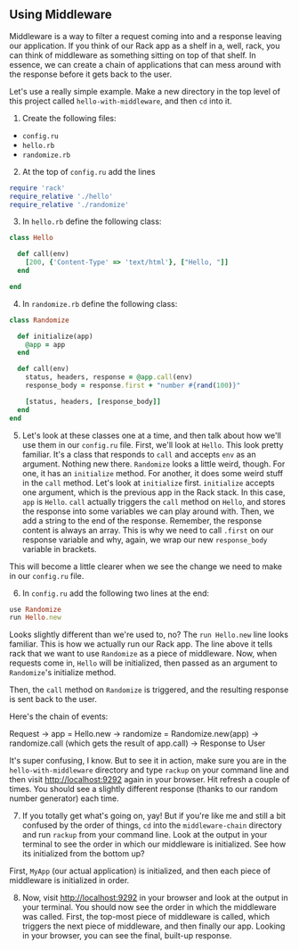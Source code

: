 

## Using Middleware

Middleware is a way to filter a request coming into and a response leaving our application. If you think of our Rack app as a shelf in a, well, rack, you can think of middleware as something sitting on top of that shelf. In essence, we can create a chain of applications that can mess around with the response before it gets back to the user.

Let's use a really simple example. Make a new directory in the top level of this project called `hello-with-middleware`, and then `cd` into it.

1. Create the following files:
  * `config.ru`
  * `hello.rb`
  * `randomize.rb`
2. At the top of `config.ru` add the lines

  ```ruby
  require 'rack'
  require_relative './hello'
  require_relative './randomize'
  ```

3. In `hello.rb` define the following class:

  ```ruby
  class Hello

    def call(env)
      [200, {'Content-Type' => 'text/html'}, ["Hello, "]]
    end

  end
  ```

4. In `randomize.rb` define the following class:

  ```ruby
  class Randomize

    def initialize(app)
      @app = app
    end

    def call(env)
      status, headers, response = @app.call(env)
      response_body = response.first + "number #{rand(100)}"

      [status, headers, [response_body]]
    end
  end
  ```

5. Let's look at these classes one at a time, and then talk about how we'll use them in our `config.ru` file.
  First, we'll look at `Hello`. This look pretty familiar. It's a class that responds to `call` and accepts `env` as an argument. Nothing new there.
  `Randomize` looks a little weird, though. For one, it has an `initialize` method. For another, it does some weird stuff in the `call` method. Let's look at `initialize` first.
  `initialize` accepts one argument, which is the previous app in the Rack stack. In this case, `app` is `Hello`.
  `call` actually triggers the `call` method on `Hello`, and stores the response into some variables we can play around with. Then, we add a string to the end of the response. Remember, the response content is always an array. This is why we need to call `.first` on our response variable and why, again, we wrap our new `response_body` variable in brackets.

  This will become a little clearer when we see the change we need to make in our `config.ru` file.

6. In `config.ru` add the following two lines at the end:

  ```ruby
  use Randomize
  run Hello.new
  ```

  Looks slightly different than we're used to, no? The `run Hello.new` line looks familiar. This is how we actually run our Rack app. The line above it tells rack that we want to use `Randomize` as a piece of middleware. Now, when requests come in, `Hello` will be initialized, then passed as an argument to `Randomize`'s initialize method.

  Then, the `call` method on `Randomize` is triggered, and the resulting response is sent back to the user.

  Here's the chain of events:

  Request -> app = Hello.new -> randomize = Randomize.new(app) -> randomize.call (which gets the result of app.call) -> Response to User

  It's super confusing, I know. But to see it in action, make sure you are in the `hello-with-middleware` directory and type `rackup` on your command line and then visit [http://localhost:9292](http://localhost:9292) again in your browser. Hit refresh a couple of times. You should see a slightly different response (thanks to our random number generator) each time.

7. If you totally get what's going on, yay! But if you're like me and still a bit confused by the order of things, `cd` into the `middleware-chain` directory and run `rackup` from your command line. Look at the output in your terminal to see the order in which our middleware is initialized. See how its initialized from the bottom up?

  First, `MyApp` (our actual application) is initialized, and then each piece of middleware is initialized in order.

8. Now, visit [http://localhost:9292](http://localhost:9292) in your browser and look at the output in your terminal. You should now see the order in which the middleware was called. First, the top-most piece of middleware is called, which triggers the next piece of middleware, and then finally our app. Looking in your browser, you can see the final, built-up response.
